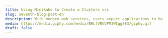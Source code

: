 ```yaml
---
title: Using Minikube to Create a Clusters sss
slug: seventh-blog-post-en
description: With modern web services, users expect applications to be available 24/7, and developers expect to deploy new versions of those applications several times a day. Containerization helps package software to serve these goals, enabling applications to be released and updated without downtime. Kubernetes helps you make sure those containerized applications run where and when you want, and helps them find the resources and tools they need to work. Kubernetes is a production-ready, open source platform designed with Google's accumulated experience in container orchestration, combined with best-of-breed ideas from the community.
media: https://media.giphy.com/media/BRLfVBVVPM3WIgg8E3/giphy.gif
draft: false
---
```

